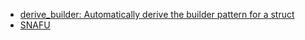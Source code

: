 - [derive_builder: Automatically derive the builder pattern for a struct](https://docs.rs/derive_builder/latest/derive_builder/)
- [SNAFU](https://docs.rs/snafu/latest/snafu/)
